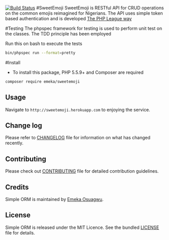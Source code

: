 [![Build Status](https://travis-ci.org/andela-cijeomah/naijaemoji.svg?branch=master)](https://travis-ci.org/andela-cijeomah/naijaemoji)
#SweetEmoji
SweetEmoji is RESTful API for CRUD operations on the common emojis reimagined
for Nigerians. The API uses simple token based authentication and is developed
[The PHP League way](https://thephpleague.com/)


#Testing
 The phpspec framework for testing is used to perform
 unit test on the classes. The TDD principle has been
 employed

 Run this on bash to execute the tests
 ```````bash
 bin/phpspec run --format=pretty
`````````

#Install

- To install this package, PHP 5.5.9+ and Composer are required

````bash
composer require emeka/sweetemoji
``````

## Usage

Navigate to ```http://sweetemoji.herokuapp.com``` to enjoying the service.

## Change log
Please refer to [CHANGELOG](CHANGELOG.mds) file for information on what has changed recently.

## Contributing
Please check out [CONTRIBUTING](CONTRIBUTING.md) file for detailed contribution guidelines.

## Credits
Simple ORM is maintained by [Emeka Osuagwu](https://github.com/andela-eosuagwu).

## License
Simple ORM is released under the MIT Licence. See the bundled [LICENSE](LICENSE.md) file for details.


